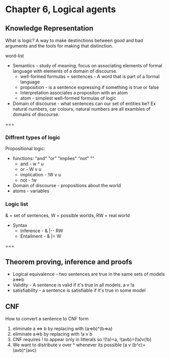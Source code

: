 # Chapter 6, Logical agents

## Knowledge Representation 



What is logic?
A way to make destinctions between good and bad arguments and the tools for making that distinction.

word-list
* Semantics - study of meaning, focus on associating elements of formal language with elements  of a domain of discourse.
  * well-formed formulas = sentences - A word that is part of a formal language
  * proposition - is a sentence expressing if something is true or false
  * Interpretation associates a propositon with an atom
  * atom - simplest well-formed formulas of logic
* Domain of discourse - what sentences can our set of entities be? Ex natural numbers, car colours, natural numbers are all exambles of domains of discourse.

===
### Diffrent types of logic

 Propositional logic:
  * functions: "and" "or" "implies" "not" ""
    * and - w ^ u
    * or  - W v u
    * implication - !W v u
    * not - !w
  * Domain of discourse - propositions about the world
  * atoms - variables
    
### Logic list

& = set of sentences, W = possible worlds, RW = real world
* Syntax
  * Inference - & |-- RW
  * Entailment - & |= W
  
===

## Theorem proving, inference and proofs

* Logical equivalence - two sentences are true in the same sets of models a<=>b
* Validity - A sentence is valid if it's true in all models. a v !a
* satisfiability - a sentence is satisfiable if it's true in some model

## CNF 

How to convert a sentence to CNF form

1. eliminate a <=> b by replacing with (a=>b)^(b=>a)
2. eliminate a=>b by replacing with !a v b
3. CNF requires ! to appear only in litterals so !(!a)=a, !(avb)=(!a)v(!b)
4. We want to distribute v over ^ whenever its possible (a v (b^c)=(avb)^(avc)
